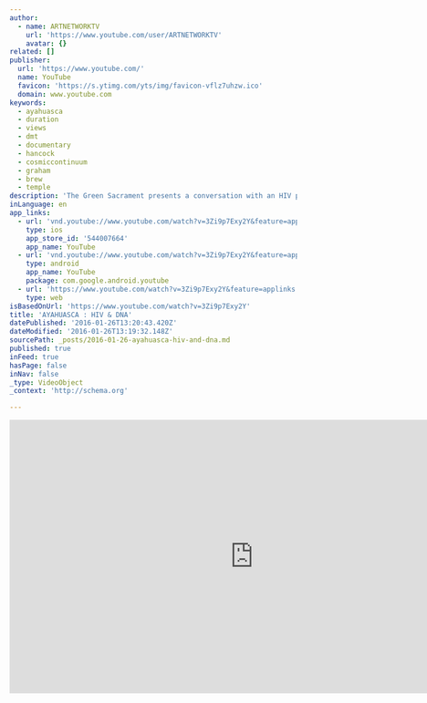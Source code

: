 ```yaml
---
author:
  - name: ARTNETWORKTV
    url: 'https://www.youtube.com/user/ARTNETWORKTV'
    avatar: {}
related: []
publisher:
  url: 'https://www.youtube.com/'
  name: YouTube
  favicon: 'https://s.ytimg.com/yts/img/favicon-vflz7uhzw.ico'
  domain: www.youtube.com
keywords:
  - ayahuasca
  - duration
  - views
  - dmt
  - documentary
  - hancock
  - cosmiccontinuum
  - graham
  - brew
  - temple
description: 'The Green Sacrament presents a conversation with an HIV positive user of the Ayahuasca brew. This is a short episode made for a feature documentary about the phenomenal world of Ayahuasca, from the rainforests of the Amazon to the urban setting where the use of the brew has spread.'
inLanguage: en
app_links:
  - url: 'vnd.youtube://www.youtube.com/watch?v=3Zi9p7Exy2Y&feature=applinks'
    type: ios
    app_store_id: '544007664'
    app_name: YouTube
  - url: 'vnd.youtube://www.youtube.com/watch?v=3Zi9p7Exy2Y&feature=applinks'
    type: android
    app_name: YouTube
    package: com.google.android.youtube
  - url: 'https://www.youtube.com/watch?v=3Zi9p7Exy2Y&feature=applinks'
    type: web
isBasedOnUrl: 'https://www.youtube.com/watch?v=3Zi9p7Exy2Y'
title: 'AYAHUASCA : HIV & DNA'
datePublished: '2016-01-26T13:20:43.420Z'
dateModified: '2016-01-26T13:19:32.148Z'
sourcePath: _posts/2016-01-26-ayahuasca-hiv-and-dna.md
published: true
inFeed: true
hasPage: false
inNav: false
_type: VideoObject
_context: 'http://schema.org'

---
```

<iframe src="https://cdn.embedly.com/widgets/media.html?src=https%3A%2F%2Fwww.youtube.com%2Fembed%2F3Zi9p7Exy2Y%3Ffeature%3Doembed&amp;url=https%3A%2F%2Fwww.youtube.com%2Fwatch%3Fv%3D3Zi9p7Exy2Y&amp;image=https%3A%2F%2Fi.ytimg.com%2Fvi%2F3Zi9p7Exy2Y%2Fhqdefault.jpg&amp;key=b7d04c9b404c499eba89ee7072e1c4f7&amp;type=text%2Fhtml&amp;schema=youtube" width="854" height="480" scrolling="no" frameborder="0" allowfullscreen="allowfullscreen" style=""></iframe>